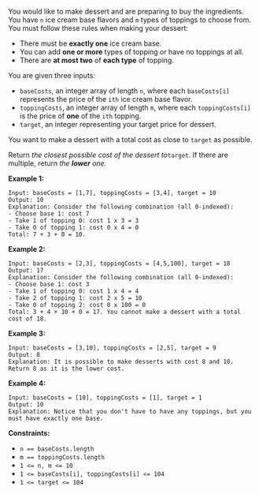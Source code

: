 You would like to make dessert and are preparing to buy the ingredients. You
have `n` ice cream base flavors and `m` types of toppings to choose from. You
must follow these rules when making your dessert:

  * There must be **exactly one** ice cream base.
  * You can add **one or more** types of topping or have no toppings at all.
  * There are **at most two** of **each type** of topping.

You are given three inputs:

  * `baseCosts`, an integer array of length `n`, where each `baseCosts[i]` represents the price of the `ith` ice cream base flavor.
  * `toppingCosts`, an integer array of length `m`, where each `toppingCosts[i]` is the price of **one** of the `ith` topping.
  * `target`, an integer representing your target price for dessert.

You want to make a dessert with a total cost as close to `target` as possible.

Return _the closest possible cost of the dessert to_`target`. If there are
multiple, return _the **lower** one._



**Example 1:**

    
    
    Input: baseCosts = [1,7], toppingCosts = [3,4], target = 10
    Output: 10
    Explanation: Consider the following combination (all 0-indexed):
    - Choose base 1: cost 7
    - Take 1 of topping 0: cost 1 x 3 = 3
    - Take 0 of topping 1: cost 0 x 4 = 0
    Total: 7 + 3 + 0 = 10.
    

**Example 2:**

    
    
    Input: baseCosts = [2,3], toppingCosts = [4,5,100], target = 18
    Output: 17
    Explanation: Consider the following combination (all 0-indexed):
    - Choose base 1: cost 3
    - Take 1 of topping 0: cost 1 x 4 = 4
    - Take 2 of topping 1: cost 2 x 5 = 10
    - Take 0 of topping 2: cost 0 x 100 = 0
    Total: 3 + 4 + 10 + 0 = 17. You cannot make a dessert with a total cost of 18.
    

**Example 3:**

    
    
    Input: baseCosts = [3,10], toppingCosts = [2,5], target = 9
    Output: 8
    Explanation: It is possible to make desserts with cost 8 and 10. Return 8 as it is the lower cost.
    

**Example 4:**

    
    
    Input: baseCosts = [10], toppingCosts = [1], target = 1
    Output: 10
    Explanation: Notice that you don't have to have any toppings, but you must have exactly one base.



**Constraints:**

  * `n == baseCosts.length`
  * `m == toppingCosts.length`
  * `1 <= n, m <= 10`
  * `1 <= baseCosts[i], toppingCosts[i] <= 104`
  * `1 <= target <= 104`

